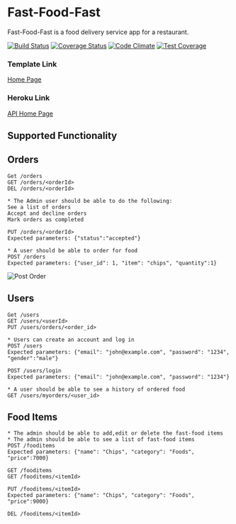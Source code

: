 # Fast-Food-Fast

Fast-Food-Fast is a food delivery service app for a restaurant.

[![Build Status](https://travis-ci.com/mubstimor/fast-food-fast.svg?branch=develop)](https://travis-ci.com/mubstimor/fast-food-fast)  [![Coverage Status](https://coveralls.io/repos/github/mubstimor/fast-food-fast/badge.svg?branch=develop&service=github)](https://coveralls.io/github/mubstimor/fast-food-fast?branch=develop&service=github)  [![Code Climate](https://codeclimate.com/github/codeclimate/codeclimate/badges/gpa.svg)](https://codeclimate.com/github/mubstimor/fast-food-fast)  [![Test Coverage](https://api.codeclimate.com/v1/badges/24230611fce8192b6279/test_coverage)](https://codeclimate.com/github/mubstimor/fast-food-fast/test_coverage)


### Template Link

[Home Page](https://mubstimor.github.io/fast-food-fast/ui/index.html)

### Heroku Link

[API Home Page](https://tims-fast-food.herokuapp.com/)

## Supported Functionality

## Orders
```
Get /orders
GET /orders/<orderId>
DEL /orders/<orderId>

* The Admin user should be able to do the following:
See a list of orders
Accept and decline orders
Mark orders as completed

PUT /orders/<orderId>
Expected parameters: {"status":"accepted"}

* A user should be able to order for food
POST /orders
Expected parameters: {"user_id": 1, "item": "chips", "quantity":1}
```
![Post Order](https://user-images.githubusercontent.com/2491780/46194678-c6f78680-c30a-11e8-8e12-d84b64c44dfb.png)
## Users
```
Get /users
GET /users/<userId>
PUT /users/orders/<order_id>

* Users can create an account and log in
POST /users
Expected parameters: {"email": "john@example.com", "password": "1234", "gender":"male"}

POST /users/login
Expected parameters: {"email": "john@example.com", "password": "1234"}

* A user should be able to see a history of ordered food
GET /users/myorders/<user_id>
```

## Food Items
```
* The admin should be able to add,edit or delete the fast-food items
* The admin should be able to see a list of fast-food items
POST /fooditems
Expected parameters: {"name": "Chips", "category": "Foods", "price":7000}

GET /fooditems
GET /fooditems/<itemId>

PUT /fooditems/<itemId>
Expected parameters: {"name": "Chips", "category": "Foods", "price":9000}

DEL /fooditems/<itemId>
```